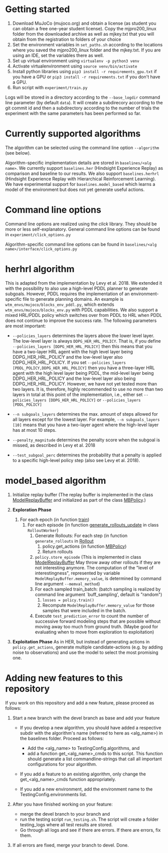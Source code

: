 # Getting started

1. Download MuJoCo (mujoco.org) and obtain a license (as student you can obtain a free one-year student license). Copy the mjpro200_linux folder from the downloaded archive as well as mjkey.txt that you will obtain from the registration to folders of your choice
2. Set the environment variables in `set_paths.sh` according to the locations where you saved the mjpro200_linux folder and the mjkey.txt. If you are using an IDE, set the variables there as well. 
3. Set up virtual environment using `virtualenv -p python3 venv`
4. Activate virtualenvironment using `source venv/bin/activate`
5. Install python libraries using `pip3 install -r requirements_gpu.txt` if you have a GPU or `pip3 install -r requirements.txt` if you don't have a GPU.
6. Run script with `experiment/train.py`

Logs will be stored in a directory according to the `--base_logdir` command line parameter (by default `data`). It will create a subdirecory according to the git commit id and then a subdirectory according to the number of trials the experiment with the same parameters has been performed so far.

# Currently supported algorithms
The algorithm can be selected using the command line option `--algorithm` (see below).

Algorithm-specific implementation details are stored in `baselines/<alg name>`.
We currently support `baselines.her` (Hindsight Experience Replay) as comparison and baseline to our results.
We also support `baselines.herhrl` (Hindsight Experience Replay with Hierarchical Reinforcement Learning).
We have experimental support for `baselines.model_based` which learns a model of the environment but does not yet generate useful actions.

# Command line options
Command line options are realized using the *click* library. They should be more or less self-explanatory.
General command line options can be found in `experiment/click_options.py`

Algorithm-specific command line options can be found in `baselines/<alg name>/interface/click_options.py`


# herhrl algorithm
This is adapted from the implementation by Levy et al. 2018. We extended it with the possibility to also use a high-level PDDL planner to generate subgoals. However, PDDL requires the implementation of an environment-specific file to generate planning domains. An example is `wtm_envs/mujoco/blocks_env_pddl.py`, which extends `wtm_envs/mujoco/blocks_env.py` with PDDL capabilities. We also support a mixed HRL/PDDL policy which switches over from PDDL to HRL when PDDL does not continue to improve the success rate. The following parameters are most important:

* `--policies_layers` determines the layers above the lower level layer. The low-level layer is always `DDPG_HER_HRL_POLICY`. That is, if you define `--policies_layers [DDPG_HER_HRL_POLICY]` then this means that you have a two-layer HRL agent with the high level layer being DDPG_HER_HRL_POLICY and the low-level layer also DDPG_HER_HRL_POLICY. If you set `--policies_layers [PDDL_POLICY,DDPG_HER_HRL_POLICY]` then you have a three-layer HRL agent with the high level layer being PDDL, the mid-level layer being  DDPG_HER_HRL_POLICY and the low-level layer also being DDPG_HER_HRL_POLICY. However, we have not yet tested more than two layers. It is, therefore, highly recommended to use no more than two layers in total at this point of the implementation, i.e., either set `--policies_layers [DDPG_HER_HRL_POLICY]` or `--policies_layers [PDDL_POLICY]`

* `--n subgoals_layers` determines the max. amount of steps allowed for all layers except for the lowest layer. For example, `--n subgoals_layers [10]` means that you have a two-layer agent where the high-level layer has at most 10 steps.

* `--penalty_magnitude` determines the penalty score when the subgoal is missed, as described in Levy et al. 2018

* `--test_subgoal_perc` determines the probability that a penalty is applied to a specific high-level policy step (also see Levy et al. 2018).


# model_based algorithm
1. Initialize replay buffer (The replay buffer is implemented in the class [ModelReplayBuffer](baselines/model_based/mb_policy.py) and initialized as part of the class [MBPolicy](baselines/model_based/mb_policy.py).)
2. **Exploration Phase**
    1. For each epoch (in function [train](experiment/train.py))
        1. For each episode (in function  [generate_rollouts_update](baselines/model_based/rollout.py) in class `RolloutWorker`)
            1. Generate Rollouts: For each step (in function `generate_rollouts` in [Rollout](baselines/template/rollout.py)
                1. policy.get_actions (in function [MBPolicy](baselines/model_based/mb_policy.py))
                1. Return rollouts
            1. `policy.store_episode` (This is implemented in class [ModelReplayBuffer](baselines/model_based/model_replay_buffer.py) May throw away other rollouts if they are not interesting anymore. The computation of the "level of interestingness", represented by variable `ModelReplayBuffer.memory_value`, is determined by command line argument `--memval_method`)
            1. For each sampled train_batch: (batch sampling is realized by command line argument `buff_sampling', default is "random")
                1. `losses = policy.train()`
                1. Recompute `ModelReplayBuffer.memory_value` for those samples that were included in the batch.
            1. Execute `test_prediction_error` to count the number of successive forward modeling steps that are possible without moving away too much from ground truth. (Maybe good for evaluating when to move from exploration to exploitation)
            
3. **Exploitation Phase**
    As in HER, but instead of generating actions in `policy.get_actions`, generate multiple candidate-actions (e.g. by adding noise to observations) and use the model to select the most promising one.


# Adding new features to this repository
If you work on this repository and add a new feature, please proceed as follows:
1. Start a new branch with the devel branch as base and add your feature
    * If you develop a new algorithm, you should have added a respective subdir with the algorithm's name 
    (referred to here as <alg_name>) in the baselines folder. Proceed as follows: 
        * Add the <alg_name> to TestingConfig.algorithms, and 
        * add a function get_<alg_name>_cmds to this script. This function should generate a list commandline-strings that call all important 
    configurations for your algorithm.
    
    * If you add a feature to an existing algorithm, only change the get_<alg_name>_cmds function appropriately.
    
    * If you add a new environment, add the environment name to the TestingConfig.environments list.

2. After you have finished working on your feature:
    * merge the devel branch to your branch and 
    * run the testing script `run_testing.sh`. The script will create a folder testing_logs where all test results are stored.
    * Go through all logs and see if there are errors. If there are errors, fix them.
3. If all errors are fixed, merge your branch to devel. Done.   
     
  

